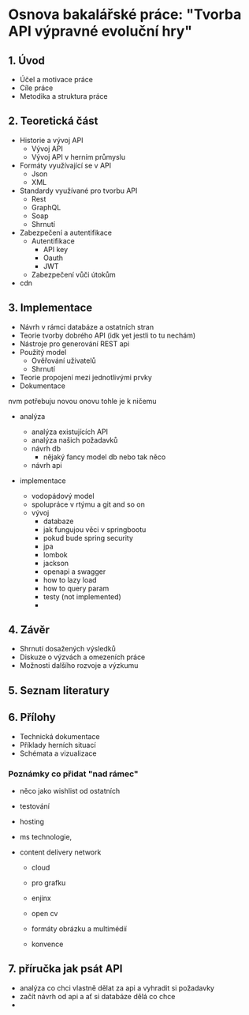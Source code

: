 # Osnova bakalářské práce: "Tvorba API výpravné evoluční hry"

## 1. Úvod

- Účel a motivace práce
- Cíle práce
- Metodika a struktura práce

## 2. Teoretická část
- Historie a vývoj API
  - Vývoj API
  - Vývoj API v herním průmyslu
- Formáty využívající se v API
  - Json
  - XML
- Standardy využívané pro tvorbu API
  - Rest
  - GraphQL
  - Soap
  - Shrnutí
- Zabezpečení a autentifikace
  - Autentifikace
    - API key
    - Oauth
    - JWT
  - Zabezpečení vůči útokům
- cdn


## 3. Implementace

- Návrh v rámci databáze a ostatních stran
- Teorie tvorby dobrého API (idk yet jestli to tu nechám)
- Nástroje pro generování REST api
- Použitý model
  - Ověřování uživatelů
  - Shrnutí
- Teorie propojení mezi jednotlivými prvky
- Dokumentace

nvm potřebuju novou onovu tohle je k ničemu

- analýza
  - analýza existujících API
  - analýza našich požadavků
  - návrh db
    - nějaký fancy model db nebo tak něco
  - návrh api

- implementace
  - vodopádový model
  - spolupráce v rtýmu a git and so on
  - vývoj
    - databaze
    - jak fungujou věci v springbootu
    - pokud bude spring security
    - jpa
    - lombok
    - jackson
    - openapi a swagger
    - how to lazy load
    - how to query param
    - testy (not implemented)
    - 


## 4. Závěr

- Shrnutí dosažených výsledků
- Diskuze o výzvách a omezeních práce
- Možnosti dalšího rozvoje a výzkumu

## 5. Seznam literatury

## 6. Přílohy

- Technická dokumentace
- Příklady herních situací
- Schémata a vizualizace

### Poznámky co přidat "nad rámec"

- něco jako wishlist od ostatních
- testování
- hosting
- ms technologie,
- content delivery network

  - cloud
  - pro grafku
  - enjinx
  - open cv

  - formáty obrázku a multimédií
  - konvence

## 7. příručka jak psát API
  - analýza co chci vlastně dělat za api a vyhradit si požadavky
  - začít návrh od api a ať si databáze dělá co chce
  - 